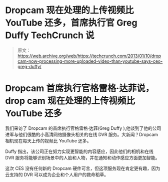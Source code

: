 # Dropcam 现在处理的上传视频比 YouTube 还多，首席执行官 Greg Duffy TechCrunch 说

> 原文：<https://web.archive.org/web/https://techcrunch.com/2013/01/10/dropcam-now-processing-more-uploaded-video-than-youtube-says-ceo-greg-duffy/>

# Dropcam 首席执行官格雷格·达菲说，drop cam 现在处理的上传视频比 YouTube 还多

我们采访了 Dropcam 的首席执行官格雷格·达菲(Greg Duffy ),他谈到了他的公司进军与他们很酷的小高清网络摄像头相关的在线 DVR 服务。大新闻？Dropcam 相机现在每天上传的视频比 YouTube 还多。

Duffy 指出，该公司正在努力实现更智能的内容感应，因此他们的相机和在线 DVR 服务将能够识别场景中的人脸和人物，并在通知和动作感应方面更加智能。

这次 CES 没有任何新的 Dropcam 硬件可言，但这项服务现在肯定更有趣，因为云支持的 DVR 可以成为企业和个人用户的救命稻草。